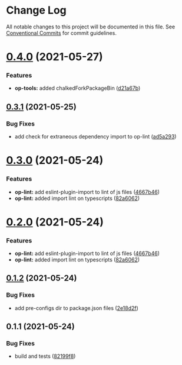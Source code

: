 # Change Log

All notable changes to this project will be documented in this file.
See [Conventional Commits](https://conventionalcommits.org) for commit guidelines.

# [0.4.0](https://github.com/bingtimren/lerna-study/compare/@bingsjs/op-lint@0.3.1...@bingsjs/op-lint@0.4.0) (2021-05-27)


### Features

* **op-tools:** added chalkedForkPackageBin ([d21a67b](https://github.com/bingtimren/lerna-study/commit/d21a67bef1c22c8d97e9fce161f0c68e26b89878))





## [0.3.1](https://github.com/bingtimren/lerna-study/compare/@bingsjs/op-lint@0.3.0...@bingsjs/op-lint@0.3.1) (2021-05-25)


### Bug Fixes

* add check for extraneous dependency import to op-lint ([ad5a293](https://github.com/bingtimren/lerna-study/commit/ad5a293aa22f78ca2e0f827497442ef6de2b3295))





# [0.3.0](https://github.com/bingtimren/lerna-study/compare/@bingsjs/op-lint@0.1.2...@bingsjs/op-lint@0.3.0) (2021-05-24)


### Features

* **op-lint:** add eslint-plugin-import to lint of js files ([4667b46](https://github.com/bingtimren/lerna-study/commit/4667b463df926dfb89e462139d92f44300786f8b))
* **op-lint:** added import lint on typescripts ([82a6062](https://github.com/bingtimren/lerna-study/commit/82a6062792a0cec38de208918a2632b748073965))





# [0.2.0](https://github.com/bingtimren/lerna-study/compare/@bingsjs/op-lint@0.1.2...@bingsjs/op-lint@0.2.0) (2021-05-24)


### Features

* **op-lint:** add eslint-plugin-import to lint of js files ([4667b46](https://github.com/bingtimren/lerna-study/commit/4667b463df926dfb89e462139d92f44300786f8b))
* **op-lint:** added import lint on typescripts ([82a6062](https://github.com/bingtimren/lerna-study/commit/82a6062792a0cec38de208918a2632b748073965))





## [0.1.2](https://github.com/bingtimren/lerna-study/compare/@bingsjs/op-lint@0.1.1...@bingsjs/op-lint@0.1.2) (2021-05-24)


### Bug Fixes

* add pre-configs dir to package.json files ([2e18d2f](https://github.com/bingtimren/lerna-study/commit/2e18d2ffe03dd258249da4d40b125eb1ef56adac))





## 0.1.1 (2021-05-24)


### Bug Fixes

* build and tests ([82199f8](https://github.com/bingtimren/lerna-study/commit/82199f8d3d7ad477e1cfe3f3e3e35bfb973e1e68))
